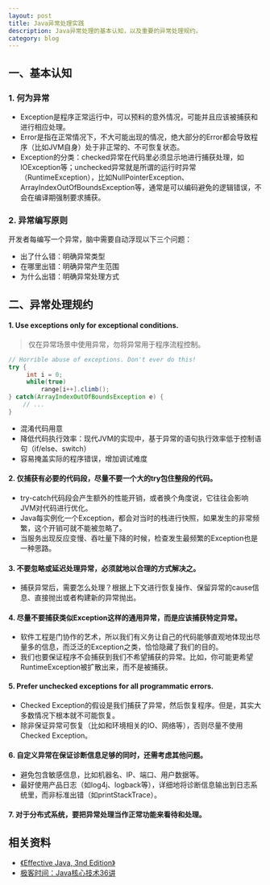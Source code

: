 ```yaml
---
layout: post
title: Java异常处理实践
description: Java异常处理的基本认知，以及重要的异常处理规约。
category: blog
---
```


## 一、基本认知

### 1. 何为异常

- Exception是程序正常运行中，可以预料的意外情况，可能并且应该被捕获和进行相应处理。
- Error是指在正常情况下，不大可能出现的情况，绝大部分的Error都会导致程序（比如JVM自身）处于非正常的、不可恢复状态。
- Exception的分类：checked异常在代码里必须显示地进行捕获处理，如IOException等；unchecked异常就是所谓的运行时异常（RuntimeException），比如NullPointerException、ArrayIndexOutOfBoundsException等，通常是可以编码避免的逻辑错误，不会在编译期强制要求捕获。

### 2. 异常编写原则

开发者每编写一个异常，脑中需要自动浮现以下三个问题：

- 出了什么错：明确异常类型
- 在哪里出错：明确异常产生范围
- 为什么出错：明确异常处理方式



## 二、异常处理规约

#### 1. Use exceptions only for exceptional conditions.

>仅在异常场景中使用异常，勿将异常用于程序流程控制。

```java
// Horrible abuse of exceptions. Don't ever do this!
try {
     int i = 0;
     while(true)
         range[i++].climb();
} catch(ArrayIndexOutOfBoundsException e) {
    // ...
}
```

- 混淆代码用意
- 降低代码执行效率：现代JVM的实现中，基于异常的语句执行效率低于控制语句（if/else、switch）
- 容易掩盖实际的程序错误，增加调试难度

#### 2. 仅捕获有必要的代码段，尽量不要一个大的try包住整段的代码。

- try-catch代码段会产生额外的性能开销，或者换个角度说，它往往会影响JVM对代码进行优化。
- Java每实例化一个Exception，都会对当时的栈进行快照，如果发生的非常频繁，这个开销可就不能被忽略了。
- 当服务出现反应变慢、吞吐量下降的时候，检查发生最频繁的Exception也是一种思路。

#### 3. 不要忽略或延迟处理异常，必须就地以合理的方式解决之。

- 捕获异常后，需要怎么处理？根据上下文进行恢复操作、保留异常的cause信息、直接抛出或者构建新的异常抛出。

#### 4. 尽量不要捕获类似Exception这样的通用异常，而是应该捕获特定异常。

- 软件工程是门协作的艺术，所以我们有义务让自己的代码能够直观地体现出尽量多的信息，而泛泛的Exception之类，恰恰隐藏了我们的目的。
- 我们也要保证程序不会捕获到我们不希望捕获的异常。比如，你可能更希望RuntimeException被扩散出来，而不是被捕获。

#### 5. Prefer unchecked exceptions for all programmatic errors.

- Checked Exception的假设是我们捕获了异常，然后恢复程序。但是，其实大多数情况下根本就不可能恢复。
- 除非保证异常可恢复（比如和环境相关的IO、网络等），否则尽量不使用Checked Exception。

#### 6. 自定义异常在保证诊断信息足够的同时，还需考虑其他问题。

- 避免包含敏感信息，比如机器名、IP、端口、用户数据等。
- 最好使用产品日志（如log4j、logback等），详细地将诊断信息输出到日志系统里，而非标准出错（如printStackTrace）。

#### 7. 对于分布式系统，要把异常处理当作正常功能来看待和处理。



## 相关资料

* [《Effective Java, 3nd Edition》][1]
* [极客时间：Java核心技术36讲][2]

[1]: https://www.amazon.cn/dp/0134685997/ref=sr_1_5?ie=UTF8&qid=1548813422&sr=8-5&keywords=effective+java
[2]: https://time.geekbang.org/column/intro/82

